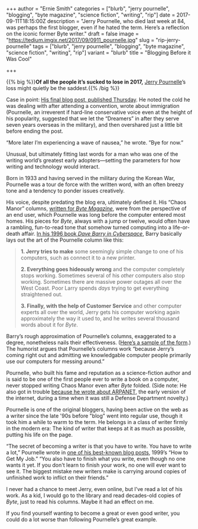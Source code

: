 +++
author = "Ernie Smith"
categories = ["blurb", "jerry pournelle", "blogging", "byte magazine", "science fiction", "writing", "rip"]
date = 2017-09-11T18:15:00Z
description = "Jerry Pournelle, who died last week at 84, was perhaps the first blogger, even if he hated the term. Here’s a reflection on the iconic former Byte writer."
draft = false
image = "https://tedium.imgix.net/2017/09/0911_pournelle.jpg"
slug = "rip-jerry-pournelle"
tags = ["blurb", "jerry pournelle", "blogging", "byte magazine", "science fiction", "writing", "rip"]
variant = "blurb"
title = "Blogging Before it Was Cool"

+++

{{% big %}}**Of all the people it’s sucked to lose in 2017,** [Jerry Pournelle](http://www.sfwa.org/2017/09/memoriam-jerry-pournelle/)’s loss might quietly be the saddest.{{% /big %}}

Case in point: [His final blog post, published Thursday](https://www.jerrypournelle.com/chaosmanor/dreamers/). He noted the cold he was dealing with after attending a convention, wrote about immigration (Pournelle, an irreverent if hard-line conservative voice even at the height of his popularity, suggested that we let the “Dreamers” in after they serve seven years overseas in the military), and then overshared just a little bit before ending the post.

“More later I’m experiencing a wave of nausea,” he wrote. ”Bye for now.”

Unusual, but ultimately fitting last words for a man who was one of the writing world’s greatest early adopters—setting the parameters for how writing and technology would interact.

Born in 1933 and having served in the military during the Korean War, Pournelle was a tour de force with the written word, with an often breezy tone and a tendency to ponder issues creatively.

His voice, despite predating the blog era, ultimately defined it. His “Chaos Manor” columns, [written for *Byte Magazine*](https://archive.org/stream/byte-magazine-1985-05/1985_05_BYTE_10-05_Multiprocessing#page/n307/), were from the perspective of an end user, which Pournelle was long before the computer entered most homes. His pieces for *Byte*, always with a jump or twelve, would often have a rambling, fun-to-read tone that somehow turned computing into a life-or-death affair. [In his 1996 book *Dave Barry in Cyberspace*](http://amzn.to/2xoW5G7), Barry basically lays out the art of the Pournelle column like this:

> **1. Jerry tries to make** some seemingly simple change to one of his computers, such as connect it to a new printer. 
> 
> **2. Everything goes hideously wrong** and the computer completely stops working. Sometimes several of his *other* computers also stop working. Sometimes there are massive power outages all over the West Coast. Poor Larry spends *days* trying to get everything straightened out. 
>  
> **3. Finally, with the help of Customer Service** and other computer experts all over the world, Jerry gets his computer working again approximately the way it used to, and he writes several thousand words about it for *Byte*. 

Barry’s rough approximation of Pournelle’s columns, exaggerated to a degree, nonetheless nails their effectiveness. ([Here’s a sample of the form](https://www.jerrypournelle.com/computing/august89.html).) The humorist argues that Pournelle’s columns work “because Jerry’s coming right out and admitting we knowledgable computer people primarily use our computers for messing around.”

Pournelle, who built his fame and reputation as a science-fiction author and is said to be one of the first people ever to write a book on a computer, never stopped writing Chaos Manor even after *Byte* folded. (Side note: He also got in trouble [because he wrote about ARPANET](http://www.bradford-delong.com/2013/07/how-jerry-pournelle-got-kicked-off-the-arpanet.html), the early version of the internet, during a time when it was still a Defense Department novelty.) 

Pournelle is one of the original bloggers, having been active on the web as a writer since the late '90s before "blog" went into regular use, though it took him a while to warm to the term. He belongs in a class of writer firmly in the modern era: The kind of writer that keeps at it as much as possible, putting his life on the page.

“The secret of becoming a writer is that you have to write. You have to write a lot,” Pournelle wrote in [one of his best-known blog posts](https://www.jerrypournelle.com/slowchange/myjob.html), 1999’s “How to Get My Job.” “You also have to finish what you write, even though no one wants it yet. If you don't learn to finish your work, no one will ever want to see it. The biggest mistake new writers make is carrying around copies of unfinished work to inflict on their friends.”

I never had a chance to meet Jerry, even online, but I’ve read a lot of his work. As a kid, I would go to the library and read decades-old copies of *Byte*, just to read his columns. Maybe it had an effect on me.

If you find yourself wanting to become a great or even good writer, you could do a lot worse than following Pournelle’s great example.
